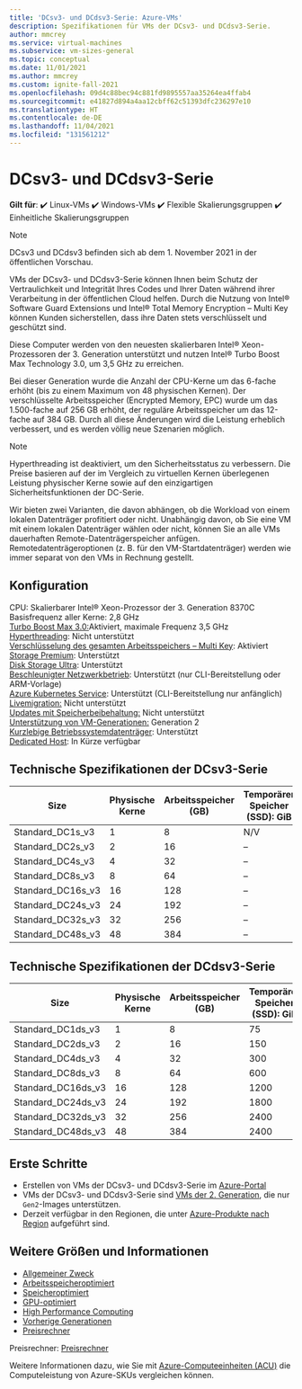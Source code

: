 ```yaml
---
title: 'DCsv3- und DCdsv3-Serie: Azure-VMs'
description: Spezifikationen für VMs der DCsv3- und DCdsv3-Serie.
author: mmcrey
ms.service: virtual-machines
ms.subservice: vm-sizes-general
ms.topic: conceptual
ms.date: 11/01/2021
ms.author: mmcrey
ms.custom: ignite-fall-2021
ms.openlocfilehash: 09d4c88bec94c881fd9895557aa35264ea4ffab4
ms.sourcegitcommit: e41827d894a4aa12cbff62c51393dfc236297e10
ms.translationtype: HT
ms.contentlocale: de-DE
ms.lasthandoff: 11/04/2021
ms.locfileid: "131561212"
---
```

# <a name="dcsv3-and-dcdsv3-series"></a>DCsv3- und DCdsv3-Serie

**Gilt für**: :heavy_check_mark: Linux-VMs :heavy_check_mark: Windows-VMs :heavy_check_mark: Flexible Skalierungsgruppen :heavy_check_mark: Einheitliche Skalierungsgruppen

> [!NOTE] 
> DCsv3 und DCdsv3 befinden sich ab dem 1. November 2021 in der öffentlichen Vorschau.

VMs der DCsv3- und DCdsv3-Serie können Ihnen beim Schutz der Vertraulichkeit und Integrität Ihres Codes und Ihrer Daten während ihrer Verarbeitung in der öffentlichen Cloud helfen. Durch die Nutzung von Intel® Software Guard Extensions und Intel® Total Memory Encryption – Multi Key können Kunden sicherstellen, dass ihre Daten stets verschlüsselt und geschützt sind. 

Diese Computer werden von den neuesten skalierbaren Intel® Xeon-Prozessoren der 3. Generation unterstützt und nutzen Intel® Turbo Boost Max Technology 3.0, um 3,5 GHz zu erreichen. 

Bei dieser Generation wurde die Anzahl der CPU-Kerne um das 6-fache erhöht (bis zu einem Maximum von 48 physischen Kernen). Der verschlüsselte Arbeitsspeicher (Encrypted Memory, EPC) wurde um das 1.500-fache auf 256 GB erhöht, der reguläre Arbeitsspeicher um das 12-fache auf 384 GB. Durch all diese Änderungen wird die Leistung erheblich verbessert, und es werden völlig neue Szenarien möglich. 

> [!NOTE]
> Hyperthreading ist deaktiviert, um den Sicherheitsstatus zu verbessern. Die Preise basieren auf der im Vergleich zu virtuellen Kernen überlegenen Leistung physischer Kerne sowie auf den einzigartigen Sicherheitsfunktionen der DC-Serie.

Wir bieten zwei Varianten, die davon abhängen, ob die Workload von einem lokalen Datenträger profitiert oder nicht. Unabhängig davon, ob Sie eine VM mit einem lokalen Datenträger wählen oder nicht, können Sie an alle VMs dauerhaften Remote-Datenträgerspeicher anfügen. Remotedatenträgeroptionen (z. B. für den VM-Startdatenträger) werden wie immer separat von den VMs in Rechnung gestellt. 

## <a name="configuration"></a>Konfiguration

CPU: Skalierbarer Intel® Xeon-Prozessor der 3. Generation 8370C<br>
Basisfrequenz aller Kerne: 2,8 GHz<br>
[Turbo Boost Max 3.0:](https://www.intel.com/content/www/us/en/gaming/resources/turbo-boost.html)Aktiviert, maximale Frequenz 3,5 GHz<br>
[Hyperthreading](https://www.intel.com/content/www/us/en/gaming/resources/hyper-threading.html): Nicht unterstützt<br>
[Verschlüsselung des gesamten Arbeitsspeichers – Multi Key](https://itpeernetwork.intel.com/memory-encryption/): Aktiviert<br>
[Storage Premium](premium-storage-performance.md): Unterstützt<br>
[Disk Storage Ultra](disks-enable-ultra-ssd.md): Unterstützt<br>
[Beschleunigter Netzwerkbetrieb](../virtual-network/create-vm-accelerated-networking-cli.md): Unterstützt (nur CLI-Bereitstellung oder ARM-Vorlage)<br>
[Azure Kubernetes Service](../aks/intro-kubernetes.md): Unterstützt (CLI-Bereitstellung nur anfänglich)<br>
[Livemigration:](maintenance-and-updates.md) Nicht unterstützt<br>
[Updates mit Speicherbeibehaltung:](maintenance-and-updates.md) Nicht unterstützt<br>
[Unterstützung von VM-Generationen:](generation-2.md) Generation 2<br>
[Kurzlebige Betriebssystemdatenträger](ephemeral-os-disks.md): Unterstützt <br>
[Dedicated Host](dedicated-hosts.md): In Kürze verfügbar<br>

## <a name="dcsv3-series-technical-specifications"></a>Technische Spezifikationen der DCsv3-Serie

| Size             | Physische Kerne | Arbeitsspeicher (GB) | Temporärer Speicher (SSD): GiB | Max. Anzahl Datenträger | Maximale Anzahl NICs |  EPC-Speicher (GB) |
|------------------|----------------|-------------|------------------------|----------------|---------|---------------------|
| Standard_DC1s_v3 | 1              | 8           | N/V                    | 4              | 2     |  4                 |
| Standard_DC2s_v3 | 2              | 16          | –                    | 8              | 2     |  8                 |
| Standard_DC4s_v3 | 4              | 32          | –                    | 16             | 4     |  16                |
| Standard_DC8s_v3 | 8              | 64          | –                    | 32             | 8     |  32                |
| Standard_DC16s_v3  | 16           | 128         | –                    | 32             | 8     |  64                |
| Standard_DC24s_v3  | 24           | 192         | –                    | 32             | 8     |  128               |
| Standard_DC32s_v3  | 32           | 256         | –                    | 32             | 8     |  192               |
| Standard_DC48s_v3  | 48           | 384         | –                    | 32             | 8     |  256               |

## <a name="dcdsv3-series-technical-specifications"></a>Technische Spezifikationen der DCdsv3-Serie

| Size             | Physische Kerne | Arbeitsspeicher (GB) | Temporärer Speicher (SSD): GiB | Max. Anzahl Datenträger | Maximale Anzahl NICs |  EPC-Speicher (GB) |
|------------------|----------------|-------------|------------------------|----------------|---------|---------------------|
| Standard_DC1ds_v3 | 1              | 8           | 75                    | 4              | 2     |  4                 |
| Standard_DC2ds_v3 | 2              | 16          | 150                    | 8              | 2     |  8                 |
| Standard_DC4ds_v3 | 4              | 32          | 300                    | 16             | 4     |  16                |
| Standard_DC8ds_v3 | 8              | 64          | 600                    | 32             | 8     |  32                |
| Standard_DC16ds_v3  | 16           | 128         | 1200                    | 32             | 8     |  64                |
| Standard_DC24ds_v3  | 24           | 192         | 1800                    | 32             | 8     |  128               |
| Standard_DC32ds_v3  | 32           | 256         | 2400                    | 32             | 8     |  192               |
| Standard_DC48ds_v3  | 48           | 384         | 2400                    | 32             | 8     |  256               |

## <a name="get-started"></a>Erste Schritte

- Erstellen von VMs der DCsv3- und DCdsv3-Serie im [Azure-Portal](./linux/quick-create-portal.md)
- VMs der DCsv3- und DCdsv3-Serie sind [VMs der 2. Generation](./generation-2.md#creating-a-generation-2-vm), die nur `Gen2`-Images unterstützen.
- Derzeit verfügbar in den Regionen, die unter [Azure-Produkte nach Region](https://azure.microsoft.com/global-infrastructure/services/?products=virtual-machines&regions=all) aufgeführt sind.

## <a name="more-sizes-and-information"></a>Weitere Größen und Informationen

- [Allgemeiner Zweck](sizes-general.md)
- [Arbeitsspeicheroptimiert](sizes-memory.md)
- [Speicheroptimiert](sizes-storage.md)
- [GPU-optimiert](sizes-gpu.md)
- [High Performance Computing](sizes-hpc.md)
- [Vorherige Generationen](sizes-previous-gen.md)
- [Preisrechner](https://azure.microsoft.com/pricing/calculator/)

Preisrechner: [Preisrechner](https://azure.microsoft.com/pricing/calculator/)

Weitere Informationen dazu, wie Sie mit [Azure-Computeeinheiten (ACU)](acu.md) die Computeleistung von Azure-SKUs vergleichen können.
